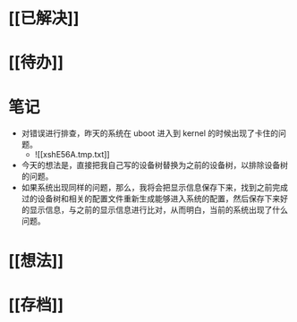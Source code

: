 # [[已解决]]

# [[待办]]

# 笔记
- 对错误进行排查，昨天的系统在 uboot 进入到 kernel 的时候出现了卡住的问题。
	- ![[xshE56A.tmp.txt]]
- 今天的想法是，直接把我自己写的设备树替换为之前的设备树，以排除设备树的问题。
- 如果系统出现同样的问题，那么，我将会把显示信息保存下来，找到之前完成过的设备树和相关的配置文件重新生成能够进入系统的配置，然后保存下来好的显示信息，与之前的显示信息进行比对，从而明白，当前的系统出现了什么问题。
# [[想法]]

# [[存档]]